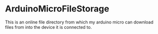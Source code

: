 # ArduinoMicroFileStorage
This is an online file directory from which my arduino micro can download files from into the device it is connected to.
